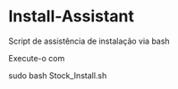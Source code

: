 # Install-Assistant
Script de assistência de instalação via bash

Execute-o com

sudo bash Stock_Install.sh
